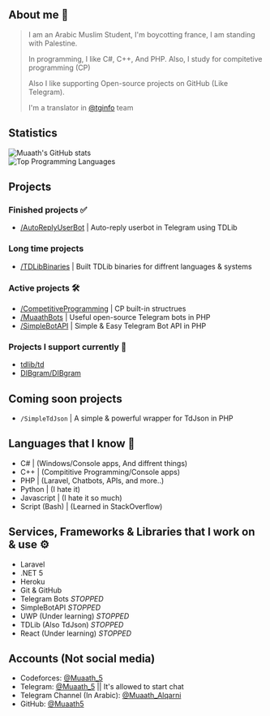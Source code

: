 ## About me 📜
> I am an Arabic Muslim Student, I'm boycotting france, I am standing with Palestine.
> 
> In programming, I like C#, C++, And PHP.
> Also, I study for compitetive programming (CP)
> 
> Also I like supporting Open-source projects on GitHub (Like Telegram).
>
> I'm a translator in [@tginfo](https://github.com/tginfo) team

## Statistics 
![Muaath's GitHub stats](https://github-readme-stats.vercel.app/api?username=Muaath5&count_private=true&show_icons=true&theme=merko)  
![Top Programming Languages](https://github-readme-stats.vercel.app/api/top-langs/?username=Muaath5&layout=compact&theme=merko)

## Projects

### Finished projects ✅
- [/AutoReplyUserBot](https://github.com/Muaath5/AutoReplyUserBot) | Auto-reply userbot in Telegram using TDLib

### Long time projects
- [/TDLibBinaries](https://github.com/Muaath5/TDLibBinaries) | Built TDLib binaries for diffrent languages & systems

### Active projects 🛠
- [/CompetitiveProgramming](https://github.com/Muaath5/CompetitiveProgramming) | CP built-in structrues
- [/MuaathBots](https://github.com/Muaath5/MuaathBots) | Useful open-source Telegram bots in PHP
- [/SimpleBotAPI](https://github.com/Muaath5/SimpleBotAPI) | Simple & Easy Telegram Bot API in PHP

### Projects I support currently 🔧
- [tdlib/td](https://github.com/tdlib/td)
- [DIBgram/DIBgram](https://github.com/DIBgram/DIBgram)

## Coming soon projects
- `/SimpleTdJson` | A simple & powerful wrapper for TdJson in PHP

## Languages that I know 🧨
- C#            | (Windows/Console apps, And diffrent things)
- C++           | (Compititive Programming/Console apps)
- PHP           | (Laravel, Chatbots, APIs, and more..)
- Python        | (I hate it)
- Javascript    | (I hate it so much)
- Script (Bash) | (Learned in StackOverflow)

## Services, Frameworks & Libraries that I work on & use ⚙
- Laravel
- .NET 5
- Heroku
- Git & GitHub
- Telegram Bots _STOPPED_
- SimpleBotAPI _STOPPED_
- UWP (Under learning) _STOPPED_
- TDLib (Also TdJson) _STOPPED_
- React (Under learning) _STOPPED_

## Accounts (Not social media)
- Codeforces: [@Muaath_5](https://codeforces.com/profile/Muaath_5)
- Telegram: [@Muaath_5](https://t.me/Muaath_5) || It's allowed to start chat
- Telegram Channel (In Arabic): [@Muaath_Alqarni](https://t.me/Muaath_Alqarni)
- GitHub: [@Muaath5](https://github.com/Muaath_5)
